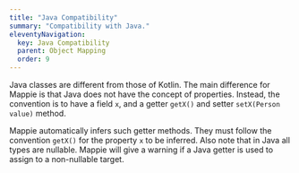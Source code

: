 ```yaml
---
title: "Java Compatibility"
summary: "Compatibility with Java."
eleventyNavigation:
  key: Java Compatibility
  parent: Object Mapping
  order: 9
---
```


Java classes are different from those of Kotlin. The main difference for Mappie is that Java does not have the concept
of properties. Instead, the convention is to have a field `x`, and a getter `getX()` and setter `setX(Person value)`
method.

Mappie automatically infers such getter methods. They must follow the convention `getX()` for the property `x` to be
inferred. Also note that in Java all types are nullable. Mappie will give a warning if a Java getter is used to assign
to a non-nullable target.